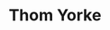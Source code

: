 ---
title: "Thom Yorke"
summary: "English musician, singer and songwriter, born 7 October 1968 in Wellingborough, Northamptonshire, England, UK."
image: "thom-yorke.jpg"
---